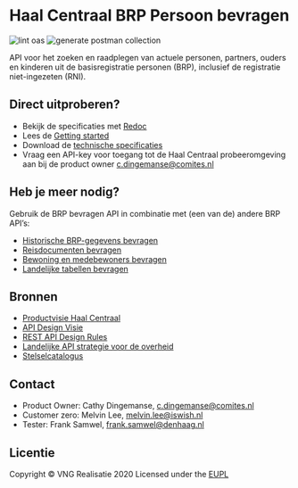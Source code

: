 # Haal Centraal BRP Persoon bevragen

![lint oas](https://github.com/BRP-API/Haal-Centraal-BRP-bevragen/workflows/lint-oas/badge.svg)
![generate postman collection](https://github.com/BRP-API/Haal-Centraal-BRP-bevragen/workflows/generate-postman-collection/badge.svg)

API voor het zoeken en raadplegen van actuele personen, partners, ouders en kinderen uit de basisregistratie personen (BRP), inclusief de registratie niet-ingezeten (RNI).

## Direct uitproberen?
* Bekijk de specificaties met [Redoc](https://brp-api.github.io/Haal-Centraal-BRP-bevragen/v2/redoc)
* Lees de [Getting started](https://brp-api.github.io/Haal-Centraal-BRP-bevragen/v2/getting-started)
* Download de [technische specificaties](https://github.com/BRP-API/Haal-Centraal-BRP-bevragen/blob/master/specificatie/genereervariant/openapi.yaml)
* Vraag een API-key voor toegang tot de Haal Centraal probeeromgeving aan bij de product owner [c.dingemanse@comites.nl](c.dingemanse@comites.nl)

## Heb je meer nodig?
Gebruik de BRP bevragen API in combinatie met (een van de) andere BRP API’s:

* [Historische BRP-gegevens bevragen](https://BRP-API.github.io/Haal-Centraal-BRP-historie-bevragen)
* [Reisdocumenten bevragen](https://BRP-API.github.io/Haal-Centraal-Reisdocumenten-bevragen)
* [Bewoning en medebewoners bevragen](https://BRP-API.github.io/Haal-Centraal-BRP-bewoning)
* [Landelijke tabellen bevragen](https://BRP-API.github.io/Haal-Centraal-BRP-tabellen-bevragen)

## Bronnen

* [Productvisie Haal Centraal](https://vng-realisatie.github.io/Haal-Centraal)
* [API Design Visie](https://github.com/Geonovum/KP-APIs/tree/master/Werkgroep%20Design%20Visie)
* [REST API Design Rules](https://docs.geostandaarden.nl/api/API-Designrules/)
* [Landelijke API strategie voor de overheid](https://geonovum.github.io/KP-APIs/)
* [Stelselcatalogus](https://www.stelselcatalogus.nl/registraties/BRP/)

## Contact

* Product Owner: Cathy Dingemanse, [c.dingemanse@comites.nl](mailto:c.dingemanse@comites.nl)
* Customer zero: Melvin Lee, [melvin.lee@iswish.nl](mailto:melvin.lee@iswish.nl)
* Tester: Frank Samwel, [frank.samwel@denhaag.nl](mailto:frank.samwel@rvig.nl)

## Licentie

Copyright &copy; VNG Realisatie 2020
Licensed under the [EUPL](https://github.com/BRP-API/Haal-Centraal-BRP-bevragen/blob/master/LICENCE.md)
